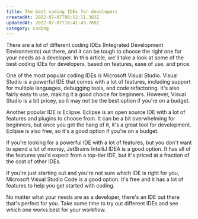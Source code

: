 ```yaml
---
title: The best coding IDEs for developers
createdAt: 2022-07-07T06:12:11.383Z
updatedAt: 2022-07-07T16:41:49.789Z
category: coding
---
```


There are a lot of different coding IDEs (Integrated Development Environments) out there, and it can be tough to choose the right one for your needs as a developer. In this article, we'll take a look at some of the best coding IDEs for developers, based on features, ease of use, and price.

One of the most popular coding IDEs is Microsoft Visual Studio. Visual Studio is a powerful IDE that comes with a lot of features, including support for multiple languages, debugging tools, and code refactoring. It's also fairly easy to use, making it a good choice for beginners. However, Visual Studio is a bit pricey, so it may not be the best option if you're on a budget.

Another popular IDE is Eclipse. Eclipse is an open source IDE with a lot of features and plugins to choose from. It can be a bit overwhelming for beginners, but once you get the hang of it, it's a great tool for development. Eclipse is also free, so it's a good option if you're on a budget.

If you're looking for a powerful IDE with a lot of features, but you don't want to spend a lot of money, JetBrains IntelliJ IDEA is a good option. It has all of the features you'd expect from a top-tier IDE, but it's priced at a fraction of the cost of other IDEs.

If you're just starting out and you're not sure which IDE is right for you, Microsoft Visual Studio Code is a good option. It's free and it has a lot of features to help you get started with coding.

No matter what your needs are as a developer, there's an IDE out there that's perfect for you. Take some time to try out different IDEs and see which one works best for your workflow.

